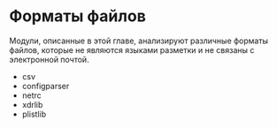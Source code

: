 # Форматы файлов

Модули, описанные в этой главе, анализируют различные форматы файлов, которые не являются языками разметки и не связаны с электронной почтой.

* csv
* configparser
* netrc
* xdrlib
* plistlib

